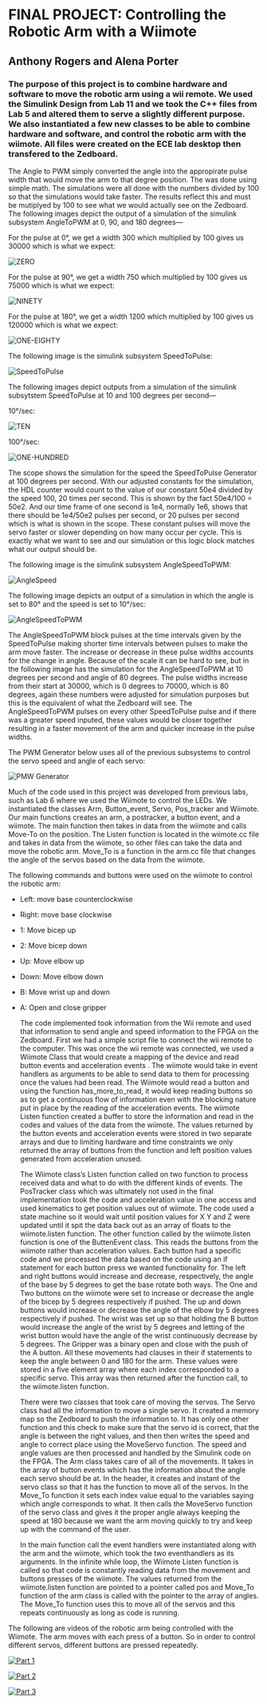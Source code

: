 # FINAL PROJECT: Controlling the Robotic Arm with a Wiimote
## Anthony Rogers and Alena Porter

### The purpose of this project is to combine hardware and software to move the robotic arm using a wii remote. We used the Simulink Design from Lab 11 and we took the C++ files from Lab 5 and altered them to serve a slightly different purpose. We also instantiated a few new classes to be able to combine hardware and software, and control the robotic arm with the wiimote. All files were created on the ECE lab desktop then transfered to the Zedboard. 

The Angle to PWM simply converted the angle into the appropirate pulse width that would move the arm to that degree position. The was done using simple math. The simulations were all done with the numbers divided by 100 so that the simulations would take faster. The results reflect this and must be mutiplyed by 100 to see what we would actually see on the Zedboard. The following images depict the output of a simulation of the simulink subsystem AngleToPWM at 0, 90, and 180 degrees—

For the pulse at 0°, we get a width 300 which multiplied by 100 gives us 30000 which is what we expect:

![ZERO](https://github.com/eece2160-fall17-s8/lab-11-group-9/blob/master/AngleToPWMScope0.PNG)

For the pulse at 90°, we get a width 750 which multiplied by 100 gives us 75000 which is what we expect:

![NINETY](https://github.com/eece2160-fall17-s8/lab-11-group-9/blob/master/AnglePWMScope90.PNG)

For the pulse at 180°, we get a width 1200 which multiplied by 100 gives us 120000 which is what we expect:

![ONE-EIGHTY](https://github.com/eece2160-fall17-s8/lab-11-group-9/blob/master/AngleToPWMScope180.PNG)

The following image is the simulink subsystem SpeedToPulse:

![SpeedToPulse](https://github.com/eece2160-fall17-s8/lab-11-group-9/blob/master/SpeedToPulse.svg)


The following images depict outputs from a simulation of the simulink subsytstem SpeedToPulse at 10 and 100 degrees per second—

10°/sec: 

![TEN](https://github.com/eece2160-fall17-s8/lab-11-group-9/blob/master/SpeedToPulse10.PNG)

100°/sec:

![ONE-HUNDRED](https://github.com/eece2160-fall17-s8/lab-11-group-9/blob/master/SpeedToPulse100.PNG)

The scope shows the simulation for the speed the SpeedToPulse Generator at 100 degrees per second. With our adjusted constants for the simulation, the HDL counter would count to the value of our constant 50e4 divided by the speed 100, 20 times per second. This is shown by the fact 50e4/100 = 50e2. And our time frame of one second is 1e4, normally 1e6, shows that there should be 1e4/50e2 pulses per second, or 20 pulses per second which is what is shown in the scope. These constant pulses will move the servo faster or slower depending on how many occur per cycle. This is exactly what we want to see and our simulation or this logic block matches what our output should be. 


The following image is the simulink subsystem AngleSpeedToPWM:

![AngleSpeed](https://github.com/eece2160-fall17-s8/lab-11-group-9/blob/master/AngleSpeedToPWM.svg)

The following image depicts an output of a simulation in which the angle is set to 80° and the speed is set to 10°/sec:

![AngleSpeedToPWM](https://github.com/eece2160-fall17-s8/lab-11-group-9/blob/master/AngleSpeedToPWM.PNG)

The AngleSpeedToPWM block pulses at the time intervals given by the SpeedToPulse making shorter time intervals between pulses to make the arm move faster. The increase or decrease in these pulse widths accounts for the change in angle. Because of the scale it can be hard to see, but in the following image has the simulation for the AngleSpeedToPWM at 10 degrees per second and angle of 80 degrees. The pulse widths increase from their start at 30000, which is 0 degrees to 70000, which is 80 degrees, again these numbers were adjusted for simulation purposes but this is the equivalent of what the Zedboard will see. The AngleSpeedToPWM pulses on every other SpeedToPulse pulse and if there was a greater speed inputed, these values would be closer together resulting in a faster movement of the arm and quicker increase in the pulse widths. 


The PWM Generator below uses all of the previous subsystems to control the servo speed and angle of each servo:

![PMW Generator](https://github.com/eece2160-fall17-s8/lab-11-group-9/blob/master/PWMGenerator.svg)

Much of the code used in this project was developed from previous labs, such as Lab 6 where we used the Wiimote to control the LEDs. 
We instantiated the classes Arm, Button_event, Servo, Pos_tracker and Wiimote. Our main functions creates an arm, a postracker, a button event, and a wiimote. The main function then takes in data from the wiimote and calls Move-To on the position. The Listen function is located in the wiimote.cc file and takes in data from the wiimote, so other files can take the data and move the robotic arm. Move_To is a function in the arm.cc file that changes the angle of the servos based on the data from the wiimote. 

The following commands and buttons were used on the wiimote to control the robotic arm:
- Left: move base counterclockwise
- Right: move base clockwise
- 1: Move bicep up
- 2: Move bicep down
- Up: Move elbow up
- Down: Move elbow down
- B: Move wrist up and down
- A: Open and close gripper

  The code implemented took information from the Wii remote and used that information to send angle and speed information to the FPGA on the Zedboard. First we had a simple script file to connect the wii remote to the computer. This was once the wii remote was connected, we used a Wiimote Class that would create a mapping of the device and read button events and acceleration events . The wiimote would take in event handlers as arguments to be able to send data to them for processing once the values had been read. The Wiimote would read a button and using the function has_more_to_read, it would keep reading buttons so as to get a continuous flow of information even with the blocking nature put in place by the reading of the acceleration events. The wiimote Listen function created a buffer to store the information and read in the codes and values of the data from the wiimote. The values returned by the button events and acceleration events were stored in two separate arrays and due to limiting hardware and time constraints we only returned the array of buttons from the function and left position values generated from acceleration unused. 

  The Wiimote class’s Listen function called on two function to process received data and what to do with the different kinds of events. The PosTracker class which was ultimately not used in the final implementation took the code and acceleration value in one access and used kinematics to get position values out of wiimote. The code used a state machine so it would wait until position values for X Y and Z were updated until it spit the data back out as an array of floats to the wiimote.listen function. The  other function called by the wiimote.listen function is one of the ButtenEvent class. This reads the buttons from the wiimote rather than acceleration values. Each button had a specific code and we processed the data based on the code using an if statement for each button press we wanted functionality for. The left and right buttons would increase and decrease, respectively, the angle of the base by 5 degrees to get the base rotate both ways. The One and Two buttons on the wiimote were set to increase or decrease the angle of the bicep by 5 degrees respectively if pushed.  The up and down buttons would increase or decrease the angle of the elbow by 5 degrees respectively if pushed. The wrist was set up so that holding the B button would increase the angle of the wrist by 5 degrees and letting of the wrist button would have the angle of the wrist continuously decrease by 5 degrees. The Gripper was a binary open and close with the push of the A button. All these movements had clauses in their if statements to keep the angle between 0 and 180 for the arm. These values were stored in a five element array where each index corresponded to a specific servo. This array was then returned after the function call, to the wiimote.listen function.

  There were two classes that took care of moving the servos. The Servo class had all the information to move a single servo. It created a memory map so the Zedboard to push the information to. It has only one other function and this check to make sure that the servo id is correct, that the angle is between the right values, and then then writes the speed and angle to correct place using the MoveServo function. The speed and angle values are then processed and handled by the Simulink code on the FPGA. The Arm class takes care of all of the movements. It takes in the array of button events which has the information about the angle each servo should be at. In the header, it creates and instant of the servo class so that it has the function to move all of the servos. In the Move_To function it sets each index value equal to the variables saying which angle corresponds to what. It then calls the MoveServo function of the servo class and gives it the proper angle always keeping the speed at 180 because we want the arm moving quickly to try and keep up with the command of the user. 

  In the main function call the event handlers were instantiated along with the arm and the wiimote, which took the two eventhandlers as its arguments. In the infinite while loop, the Wiimote Listen function is called so that code is constantly reading data from the movement and buttons presses of the wiimote. The values returned from the wiimote.listen function are pointed to a pointer called pos and Move_To function of the arm class is called with the pointer to the array of angles. The Move_To function uses this to move all of the servos and this repeats continuously as long as code is running.  



The following are videos of the robotic arm being controlled with the Wiimote. The arm moves with each press of a button. So in order to control different servos, different buttons are pressed repeatedly. 

[![Part 1](https://youtu.be/guwWDIlApGI)](https://youtu.be/guwWDIlApGI)

[![Part 2](https://youtu.be/Ki5UMyqpM3Q)](https://youtu.be/Ki5UMyqpM3Q)

[![Part 3](https://youtu.be/D_n2R8vUEnk)](https://youtu.be/D_n2R8vUEnk)

